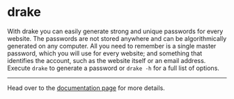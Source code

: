 drake
=====
With drake you can easily generate strong and unique passwords for every
website. The passwords are not stored anywhere and can be algorithmically
generated on any computer. All you need to remember is a single master
password, which you will use for every website; and something that identifies
the account, such as the website itself or an email address. Execute `drake` to
generate a password or `drake -h` for a full list of options.

---

Head over to the [documentation page](http://github.com/docs/drake) for more
details.
